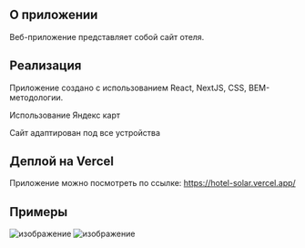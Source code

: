 ## О приложении

Веб-приложение представляет собой сайт отеля.

## Реализация

Приложение создано с использованием React, NextJS, CSS, BEM-методологии.

Использование Яндекс карт

Сайт адаптирован под все устройства

## Деплой на Vercel

Приложение можно посмотреть по ссылке: https://hotel-solar.vercel.app/

## Примеры
![изображение](https://github.com/Suyukee/hotel-solar/assets/39066019/4ae3cac3-8a25-4c8a-8a44-94e455895c61)
![изображение](https://github.com/Suyukee/hotel-solar/assets/39066019/b04dc0b5-76d7-4e80-a3d2-5083878d9a1f)

